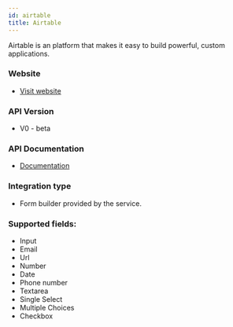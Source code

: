 ```yaml
---
id: airtable
title: Airtable
---
```


Airtable is an platform that makes it easy to build powerful, custom applications.

### Website

* [Visit website](https://airtable.com/)

### API Version

* V0 - beta

### API Documentation

* [Documentation](https://airtable.com/developers/web/api/introduction)

### Integration type

* Form builder provided by the service.

### Supported fields:
* Input
* Email
* Url
* Number
* Date
* Phone number
* Textarea
* Single Select
* Multiple Choices
* Checkbox
